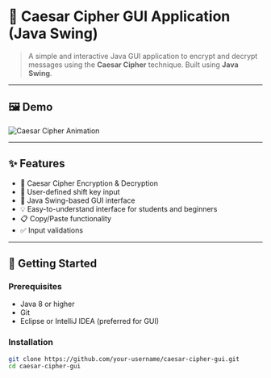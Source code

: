 # 🔐 Caesar Cipher GUI Application (Java Swing)



> A simple and interactive Java GUI application to encrypt and decrypt messages using the **Caesar Cipher** technique. Built using **Java Swing**.

---

## 🖼️ Demo



![Caesar Cipher Animation](https://i.imgur.com/IYCu7c4.gif)

---

## ✨ Features

- 🔐 Caesar Cipher Encryption & Decryption
- 🧮 User-defined shift key input
- 🎨 Java Swing-based GUI interface
- 💡 Easy-to-understand interface for students and beginners
- 📋 Copy/Paste functionality
- ✅ Input validations

---

## 🚀 Getting Started

### Prerequisites

- Java 8 or higher
- Git
- Eclipse or IntelliJ IDEA (preferred for GUI)

### Installation

```bash
git clone https://github.com/your-username/caesar-cipher-gui.git
cd caesar-cipher-gui
